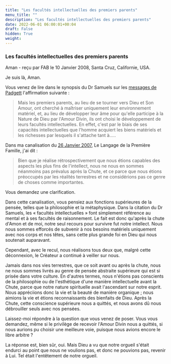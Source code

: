 ```yaml
---
title: "Les facultés intellectuelles des premiers parents"
menu_title: ""
description: "Les facultés intellectuelles des premiers parents"
date: 2022-06-01 06:00:01+00:04
draft: False
hidden: True
weight:
---
```

### Les facultés intellectuelles des premiers parents

Aman - reçu par FAB le 10 Janvier 2008, Santa Cruz, Californie, USA.

Je suis là, Aman.

Vous venez de lire dans le synopsis du Dr Samuels sur les [messages de Padgett](/fr-james-padgett-messages/fr-the-true-mission-of-jesus/) l'affirmation suivante :

> Mais les premiers parents, au lieu de se tourner vers Dieu et Son Amour, ont cherché à maîtriser uniquement leur environnement matériel, et, au lieu de développer leur âme pour qu'elle participe à la Nature de Dieu par l'Amour Divin, ils ont choisi le développement de leurs facultés intellectuelles. En effet, c'est par le biais de ses capacités intellectuelles que l'homme acquiert les biens matériels et les richesses par lesquels il s'attache tant à.....

Dans ma canalisation du [26 Janvier 2007](/fr-contemporary-messages/fr-contemporary-messages-by-date-order/fr-contemporary-messages-2007/fr-2007-1-26-1-fab-aman/), Le Langage de la Première Famille, j'ai dit :

> Bien que je réalise rétrospectivement que nous étions capables des aspects les plus fins de l'intellect, nous ne nous en sommes néanmoins pas prévalus après la Chute, et ce parce que nous étions préoccupés par les réalités terrestres et ne considérions pas ce genre de choses comme importantes.

Vous demandez une clarification.

Dans cette canalisation, vous pensiez aux fonctions supérieures de la pensée, telles que la philosophie et la métaphysique. Dans la citation du Dr Samuels, les « facultés intellectuelles » font simplement référence au mental et à ses facultés de raisonnement. Le fait est donc qu'après la chute d'Amon et de moi, notre seul recours pour survivre fut notre intellect. Nous nous sommes efforcés de subvenir à nos besoins matériels uniquement avec nos corps et nos têtes, sans cette plus grande foi en Dieu qui nous soutenait auparavant.

Cependant, avec le recul, nous réalisons tous deux que, malgré cette déconnexion, le Créateur a continué à veiller sur nous.

Jamais dans nos vies terrestres, que ce soit avant ou après la chute, nous ne nous sommes livrés au genre de pensée abstraite supérieure qui est si prisée dans votre culture. En d'autres termes, nous n'étions pas conscients de la philosophie ou de l'esthétique d'une manière intellectuelle avant la Chute, parce que notre nature spirituelle avait l'ascendant sur notre esprit. Nous appréciions donc la vie et la beauté de manière organique ; nous aimions la vie et étions reconnaissants des bienfaits de Dieu. Après la Chute, cette conscience supérieure nous a quittés, et nous avons dû nous débrouiller seuls avec nos pensées.

Laissez-moi répondre à la question que vous venez de poser. Vous vous demandez, même si le privilège de recevoir l'Amour Divin nous a quittés, si nous aurions pu choisir une meilleure voie, puisque nous avions encore le libre arbitre ?

La réponse est, bien sûr, oui. Mais Dieu a vu que notre orgueil s'était endurci au point que nous ne voulions pas, et donc ne pouvions pas, revenir à Lui. Tel était l'entêtement de notre orgueil.
